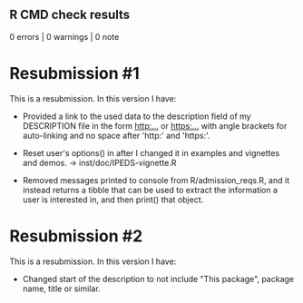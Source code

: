 ## R CMD check results

0 errors | 0 warnings | 0 note


# Resubmission #1
This is a resubmission. In this version I have:

* Provided a link to the used data to the description field
of my DESCRIPTION file in the form
<http:...> or <https:...>
with angle brackets for auto-linking and no space after 'http:' and
'https:'.

* Reset user's options() in after I changed it in examples and vignettes and demos. -> inst/doc/IPEDS-vignette.R

* Removed messages printed to console from R/admission_reqs.R, and it instead returns a tibble that can be used to extract the
information a user is interested in, and then print() that object.

# Resubmission #2
This is a resubmission. In this version I have:

* Changed start of the description to not include "This package", package name, title or similar.
